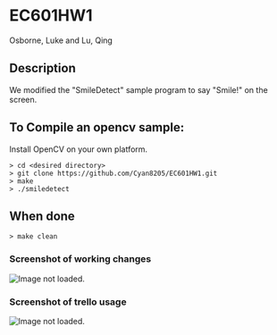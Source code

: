 # EC601HW1

Osborne, Luke and Lu, Qing

## Description
We modified the "SmileDetect" sample program to say "Smile!" on the screen.

## To Compile an opencv sample: 
Install OpenCV on your own platform.

```
> cd <desired directory>
> git clone https://github.com/Cyan8205/EC601HW1.git
> make
> ./smiledetect
```
## When done
```
> make clean
```

### Screenshot of working changes
![Image not loaded.](http://i.imgur.com/w93JBZ9.jpg)

### Screenshot of trello usage
![Image not loaded.](http://i.imgur.com/53ZoIwd.png)



